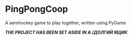 # PingPongCoop
A aerohockey game to play together, written using PyGame

***THE PROJECT HAS BEEN SET ASIDE IN A /ДОЛГИЙ ЯЩИК***
